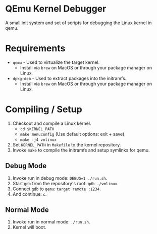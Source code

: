 # QEmu Kernel Debugger
A small init system and set of scripts for debugging the Linux kernel in qemu.

# Requirements
- `qemu` - Used to virtualize the target kernel.
   - Install via `brew` on MacOS or through your package manager on Linux.
- `dpkg-deb` - Used to extract packages into the initramfs.
   - Install via `brew` on MacOS or through your package manager on Linux.

# Compiling / Setup
1. Checkout and compile a Linux kernel.
   - `cd $KERNEL_PATH`
   - `make menuconfig` (Use default options: exit + save).
   - `make -j4 vmlinux`
2. Set `KERNEL_PATH` in `Makefile` to the kernel repository.
3. Invoke `make` to compile the initramfs and setup symlinks for qemu.

## Debug Mode
1. Invoke run in debug mode: `DEBUG=1 ./run.sh`.
2. Start `gdb` from the repository's root: `gdb ./vmlinux`.
3. Connect `gdb` to `qemu`: `target remote :1234`.
4. And continue: `c`.

## Normal Mode
1. Invoke run in normal mode: `./run.sh`.
2. Kernel will boot.

